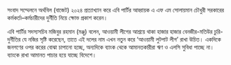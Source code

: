 সংবাদ সম্মেলনে অর্থবিল (বাজেট) ২০২৪ প্রত্যাখ্যান করে এবি পার্টির আহ্বায়ক এ এফ এম সোলায়মান চৌধুরী সরকারের কর্মকর্তা–কর্মচারীদের দুর্নীতি নিয়ে ক্ষোভ প্রকাশ করেন।

এবি পার্টির সদস্যসচিব মজিবুর রহমান (মঞ্জু) বলেন, আওয়ামী লীগের আশ্রয়ে থাকা হাজার হাজার বেনজীর-মতিউর চুরি-দুর্নীতির যে নজির সৃষ্টি করেছেন, তাতে এই দলের নাম এখন নতুন করে ‘আওয়ামী লুটপাট লীগ’ রাখা উচিত। একদিকে জনগণের ওপর করের বোঝা চাপানো হচ্ছে, অন্যদিকে ব্যাংক থেকে আমানতকারীরা ঋণ ও এলসি সুবিধা পাচ্ছে না। ব্যাংকে রাখা আমানত পাচার হয়ে যাচ্ছে বিদেশে।
